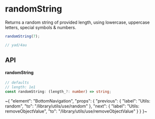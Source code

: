 
# randomString

Returns a random string of provided length, using lowercase, uppercase letters, special symbols & numbers.

```ts
randomString(7);

// yad/4au
```

## API

#### randomString

```ts
// defaults
// length: 1e1
const randomString: (length_?: number) => string;
```


~{
  "element": "BottomNavigation",
  "props": {
    "previous": {
      "label": "Utils: random",
      "to": "/library/utils/use/random"
    },
    "next": {
      "label": "Utils: removeObjectValue",
      "to": "/library/utils/use/removeObjectValue"
    }
  }
}~

